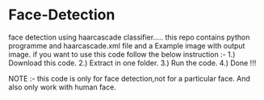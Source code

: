 # Face-Detection
face detection using haarcascade classifier.....
this repo contains python programme and haarcascade.xml file and a Example image with output image.
if you want to use this code follow the below instruction :-
1.) Download this code.
2.) Extract in one folder.
3.) Run the code.
4.) Done !!!

NOTE :- this code is only for face detection,not for a particular face. And also only work with human face.
